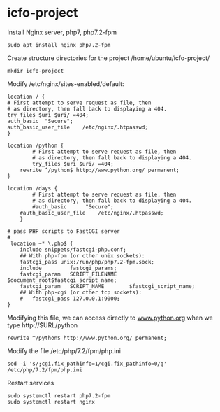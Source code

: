 # icfo-project
Install Nginx server, php7, php7.2-fpm

	sudo apt install nginx php7.2-fpm

Create structure directories for the project /home/ubuntu/icfo-project/

	mkdir icfo-project

Modify /etc/nginx/sites-enabled/default:

    location / {
	# First attempt to serve request as file, then
	# as directory, then fall back to displaying a 404.
	try_files $uri $uri/ =404;
	auth_basic	"Secure";
	auth_basic_user_file	/etc/nginx/.htpasswd;
	}

    location /python {
            # First attempt to serve request as file, then
            # as directory, then fall back to displaying a 404.
            try_files $uri $uri/ =404;
	    rewrite ^/python$ http://www.python.org/ permanent;
	}

    location /days {
            # First attempt to serve request as file, then
            # as directory, then fall back to displaying a 404.
            #auth_basic      "Secure";
	    #auth_basic_user_file    /etc/nginx/.htpasswd;
    	}

	# pass PHP scripts to FastCGI server
	#
     location ~* \.php$ {
		include snippets/fastcgi-php.conf;
		## With php-fpm (or other unix sockets):
		fastcgi_pass unix:/run/php/php7.2-fpm.sock;
		include         fastcgi_params;
		fastcgi_param   SCRIPT_FILENAME    $document_root$fastcgi_script_name;
		fastcgi_param   SCRIPT_NAME        $fastcgi_script_name;
		## With php-cgi (or other tcp sockets):
		#	fastcgi_pass 127.0.0.1:9000;
	}
Modifying this file, we can access directly to www.python.org when we type http://$URL/python

	rewrite ^/python$ http://www.python.org/ permanent;

Modify the file /etc/php/7.2/fpm/php.ini

	sed -i 's/;cgi.fix_pathinfo=1/cgi.fix_pathinfo=0/g' /etc/php/7.2/fpm/php.ini

Restart services

	sudo systemctl restart php7.2-fpm
	sudo systemctl restart nginx

